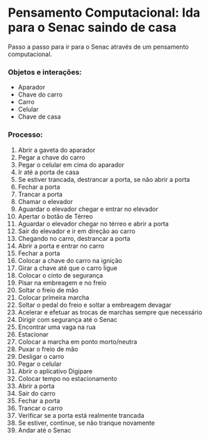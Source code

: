 # Pensamento Computacional: Ida para o Senac saindo de casa

 Passo a passo para ir para o Senac através de um pensamento computacional.

### Objetos e interações:

- Aparador
- Chave do carro
- Carro
- Celular
- Chave de casa

### Processo:

1. Abrir a gaveta do aparador
2. Pegar a chave do carro
3. Pegar o celular em cima do aparador
4. Ir até a porta de casa
5. Se estiver trancada, destrancar a porta, se não abrir a porta
6. Fechar a porta
7. Trancar a porta
8. Chamar o elevador
9. Aguardar o elevador chegar e entrar no elevador
10. Apertar o botão de Térreo
11. Aguardar o elevador chegar no térreo e abrir a porta
12. Sair do elevador e ir em direção ao carro
13. Chegando no carro, destrancar a porta
14. Abrir a porta e entrar no carro
15. Fechar a porta
16. Colocar a chave do carro na ignição
17. Girar a chave até que o carro ligue
18. Colocar o cinto de segurança
19. Pisar na embreagem e no freio
20. Soltar o freio de mão
21. Colocar primeira marcha
22. Soltar o pedal do freio e soltar a embreagem devagar
23. Acelerar e efetuar as trocas de marchas sempre que necessário
24. Dirigir com segurança até o Senac
25. Encontrar uma vaga na rua
26. Estacionar
27. Colocar a marcha em ponto morto/neutra
28. Puxar o freio de mão
29. Desligar o carro
30. Pegar o celular
31. Abrir o aplicativo Digipare
32. Colocar tempo no estacionamento
33. Abrir a porta
34. Sair do carro
35. Fechar a porta
36. Trancar o carro
37. Verificar se a porta está realmente trancada
38. Se estiver, continue, se não tranque novamente
39. Andar até o Senac
